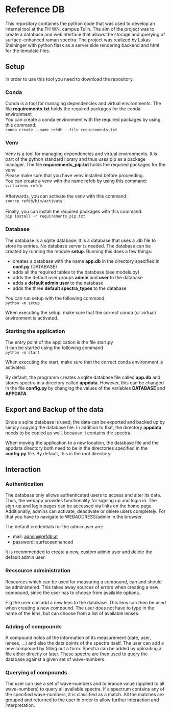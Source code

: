 # Reference DB

This repository containes the python code that was used to develop an internal tool at the FH WN, campus Tulln.
The aim of the project was to create a database and webinterface that allows the storage and querying of
surface-enhanced raman spectra.
The project was realized by Lukas Steininger with python flask as a server side rendering backend and html for the
template files.

## Setup

In order to use this tool you need to download the repository.

### Conda

Conda is a tool for managing dependencies and virtual environments.
The file **requirements.txt** holds the required packages for the conda environment\
You can create a conda environment with the required packages by using this command:\
`conda create --name refdb --file requirements.txt`

### Venv

Venv is a tool for managing dependencies and virtual environments. It is part of the python standard library and thus uses pip as a package manager.
The file **requirements_pip.txt** holds the required packages for the venv\
Please make sure that you have venv installed before proceeding.\
You can create a venv with the name refdb by using this command:\
`virtualenv refdb`\
\
Afterwards, you can activate the venv with this command:\
`source refdb/bin/activate`\
\
Finally, you can install the required packages with this command:\
`pip install -r requirements_pip.txt`


### Database

The database is a sqlite database. It is a database that uses a .db file to store its entries. No database server is
needed.
The database can be created by running the module **setup**.
Running this does a few things:

* creates a database with the name **app.db** in the directory specified in **conf.py** (DATABASE)
* adds all the required tables to the database (see models.py)
* adds the default user groups **admin** and **user** to the database
* adds a **default admin user** to the database
* adds the three **default spectra_types** to the database

You can run setup with the following command:\
`python -m setup`

When executing the setup, make sure that the correct conda (or virtual) environment is activated.

### Starting the application

The entry point of the application is the file start.py\
It can be started using the following command\
`python -m start`

When executing the start, make sure that the correct conda environment is activated.


By default, the programm creates a sqlite database file called **app.db** and stores spectra in a directory called 
**appdata**.
However, this can be changed in the file **config.py** by changing the values of the variables **DATABASE** and **APPDATA**.

## Export and Backup of the data

Since a sqlite database is used, the data can be exported and backed up by
simply copying the database file.
In addition to that, the directory **appdata** needs to be
copied as well, because it contains the spectra.

When moving the application to a new location, the database file and the appdata directory
both need to be in the directories specified in the **config.py** file. By default, this is the root directory.


## Interaction

### Authentication

The database only allows authenticated users to access and alter its data. 
Thus, the webapp provides functionality for
signing up and login in. The sign-up and login pages can be accessed via links on the home page.
Additionally, admins can activate, deactivate or delete users completely. For that you have to navigate 
to WEBADDRESS/admin in the browser.

The default credentials for the admin user are:
* mail: admin@refdb.at
* password: surfaceenhanced

It is recommended to create a new, custom admin user and delete the default admin user.

### Ressource administration

Resources which can be used for measuring a compound, can and should be 
administered. This takes away sources of errors when
creating a new compound, since the user has to choose from available options.

E.g the user can add a new lens to the database. 
This lens can then be used when creating a new compound. 
The user does not have to type in the name of the lens, but can choose from a list of available lenses.

### Adding of compounds

A compound holds all the information of its measurement (date, user, lenses, ...) 
and also the data points of the spectra itself.
The user can add a new compound by filling out a form. 
Spectra can be added by uploading a file either directly or later.
These spectra are then used to query the database against a given set of wave-numbers.

### Querying of compounds

The user can use a set of wave-numbers and tolerance value 
(applied to all wave-numbers) to query all available spectra.
If a spectrum contains any of the specified wave-numbers, 
it is classified as a match.
All the matches are grouped and returned to the user in order to 
allow further interaction and interpretation.
